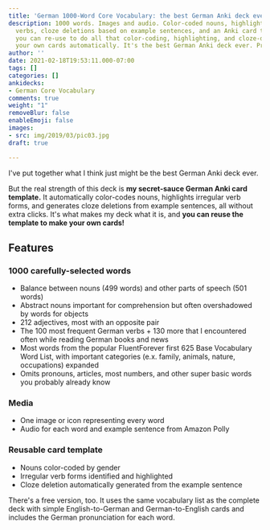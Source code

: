 ```yaml
---
title: 'German 1000-Word Core Vocabulary: the best German Anki deck ever. Probably.'
description: 1000 words. Images and audio. Color-coded nouns, highlighted irregular
  verbs, cloze deletions based on example sentences, and an Anki card template that
  you can re-use to do all that color-coding, highlighting, and cloze-deleting for
  your own cards automatically. It's the best German Anki deck ever. Probably.
author: ''
date: 2021-02-18T19:53:11.000-07:00
tags: []
categories: []
ankidecks:
- German Core Vocabulary
comments: true
weight: "1"
removeBlur: false
enableEmoji: false
images:
- src: img/2019/03/pic03.jpg
draft: true

---
```

I've put together what I think just might be the best German Anki deck ever.

But the real strength of this deck is **my secret-sauce German Anki card template.** It automatically color-codes nouns, highlights irregular verb forms, and generates cloze deletions from example sentences, all without extra clicks. It's what makes my deck what it is, and **you can reuse the template to make your own cards!**

 

## Features

### 1000 carefully-selected words

* Balance between nouns (499 words) and other parts of speech (501 words)
* Abstract nouns important for comprehension but often overshadowed by words for objects
* 212 adjectives, most with an opposite pair
* The 100 most frequent German verbs + 130 more that I encountered often while reading German books and news
* Most words from the popular FluentForever first 625 Base Vocabulary Word List, with important categories (e.x. family, animals, nature, occupations) expanded 
* Omits pronouns, articles, most numbers, and other super basic words you probably already know

### Media

* One image or icon representing every word
* Audio for each word and example sentence from Amazon Polly

### Reusable card template 

* Nouns color-coded by gender
* Irregular verb forms identified and highlighted
* Cloze deletion automatically generated from the example sentence

There's a free version, too. It uses the same vocabulary list as the complete deck with simple English-to-German and German-to-English cards and includes the German pronunciation for each word.